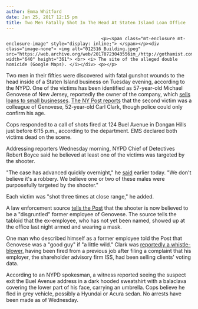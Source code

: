 ```yaml
---
author: Emma Whitford
date: Jan 25, 2017 12:15 pm
title: Two Men Fatally Shot In The Head At Staten Island Loan Office
---
```


	
										<p><span class="mt-enclosure mt-enclosure-image" style="display: inline;"> </span></p><div class="image-none"> <img alt="012516_Building.jpeg" src="https://web.archive.org/web/20170723043556im_/http://gothamist.com/attachments/nyc_ewhitford/012516_Building.jpeg" width="640" height="361"> <br> <i> The site of the alleged double homicide (Google Maps). </i></div> <p></p>

<p>Two men in their fifties were discovered with fatal gunshot wounds to the head inside of a Staten Island business on Tuesday evening, according to the NYPD. One of the victims has been identified as 57-year-old Michael Genovese of New Jersey, reportedly the owner of the company, which <a href="https://web.archive.org/web/20170723043556/http://www.universalmerchantfunding.com/">sells loans to small businesses</a>. <a href="https://web.archive.org/web/20170723043556/http://nypost.com/2017/01/24/two-killed-execution-style-at-mortgage-office-in-staten-island/">The NY Post reports</a> that the second victim was a colleague of Genovese, 52-year-old Carl Clark, though police could only confirm his age.  </p>

<p>Cops responded to a call of shots fired at 124 Buel Avenue in Dongan Hills just before 6:15 p.m., according to the department. EMS declared both victims dead on the scene. </p>

<p>Addressing reporters Wednesday morning, NYPD Chief of Detectives Robert Boyce said he believed at least one of the victims was targeted by the shooter. </p>

<p>&quot;The case has advanced quickly overnight,&quot; he <a href="https://web.archive.org/web/20170723043556/http://www.nydailynews.com/new-york/nyc-crime/robbery-not-motive-executions-staten-island-men-nypd-article-1.2955167">said</a> earlier today. &quot;We don&apos;t believe it&apos;s a robbery. We believe one or two of these males were purposefully targeted by the shooter.&quot;</p>

<p>Each victim was &quot;shot three times at close range,&quot; he added. </p>

<p>A law enforcement source <a href="https://web.archive.org/web/20170723043556/http://nypost.com/2017/01/25/ex-employee-executed-boss-colleague-over-money-gripe/">tells the Post</a> that the shooter is now believed to be a &quot;disgruntled&quot; former employee of Genovese. The source tells the tabloid that the ex-employee, who has not yet been named, showed up at the office last night armed and wearing a mask.</p>

<p>One man who described himself as a former employee told the Post that Genovese was a &quot;good guy&quot; if &quot;a little wild.&quot; Clark was <a href="https://web.archive.org/web/20170723043556/http://nypost.com/2012/06/12/whistleblower-axed-after-exposing-sale-of-secret-data/">reportedly a whistle-blower,</a> having been fired from a previous job after filing a complaint that his employer, the shareholder advisory firm ISS, had been selling clients&apos; voting data. </p>

<p>According to an NYPD spokesman, a witness reported seeing the suspect exit the Buel Avenue address in a dark hooded sweatshirt with a balaclava covering the lower part of his face, carrying an umbrella. Cops believe he fled in grey vehicle, possibly a Hyundai or Acura sedan. No arrests have been made as of Wednesday. </p>					
										
									
				